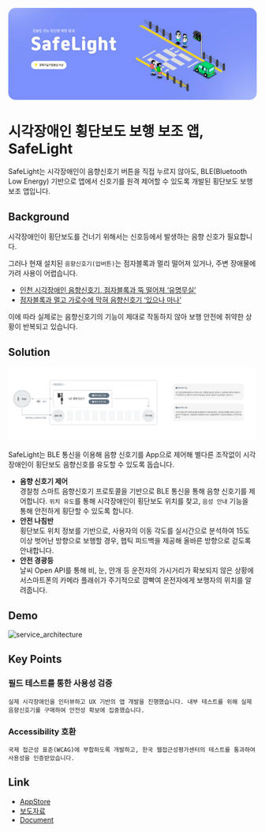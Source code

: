 
![logo](https://github.com/hanmango-o/image-resource/blob/master/SafeLight-README/logo.png?raw=true)

# 시각장애인 횡단보도 보행 보조 앱, SafeLight

SafeLight는 시각장애인이 음향신호기 버튼을 직접 누르지 않아도, BLE(Bluetooth Low Energy) 기반으로 앱에서 신호기를 원격 제어할 수 있도록 개발된 횡단보도 보행 보조 앱입니다.

## Background

시각장애인이 횡단보도를 건너기 위해서는 신호등에서 발생하는 음향 신호가 필요합니다.

그러나 현재 설치된 `음향신호기(압버튼)`는 점자블록과 멀리 떨어져 있거나, 주변 장애물에 가려 사용이 어렵습니다.

- [인천 시각장애인 음향신호기, 점자블록과 뚝 떨어져 ‘유명무실’](https://awesomeopensource.com/project/elangosundar/awesome-README-templates)
- [점자블록과 멀고 가로수에 막혀 음향신호기 ‘있으나 마나’](https://www.kookje.co.kr/news2011/asp/newsbody.asp?code=0300&key=20210420.33003005763)


이에 따라 실제로는 음향신호기의 기능이 제대로 작동하지 않아 보행 안전에 취약한 상황이 반복되고 있습니다.


## Solution

![service_architecture](https://github.com/hanmango-o/image-resource/blob/master/SafeLight-README/service_architecture.png?raw=true)

SafeLight는 BLE 통신을 이용해 음향 신호기를 App으로 제어해 별다른 조작없이 시각장애인이 횡단보도 음향신호를 유도할 수 있도록 돕습니다.

- **음향 신호기 제어**  
  경찰청 스마트 음향신호기 프로토콜을 기반으로 BLE 통신을 통해 음향 신호기를 제어합니다. `위치 유도`를 통해 시각장애인이 횡단보도 위치를 찾고, `음성 안내` 기능을 통해 안전하게 횡단할 수 있도록 합니다.
- **안전 나침반**  
  횡단보도 위치 정보를 기반으로, 사용자의 이동 각도를 실시간으로 분석하여 15도 이상 벗어난 방향으로 보행할 경우, 햅틱 피드백을 제공해 올바른 방향으로 걷도록 안내합니다.
- **안전 경광등**  
  날씨 Open API를 통해 비, 눈, 안개 등 운전자의 가시거리가 확보되지 않은 상황에서스마트폰의 카메라 플래쉬가 주기적으로 깜빡여 운전자에게 보행자의 위치를 알려줍니다.



## Demo

![service_architecture](https://github.com/hanmango-o/image-resource/blob/master/SafeLight-README/demo.gif?raw=true)



## Key Points

### 필드 테스트를 통한 사용성 검증

    실제 시각장애인을 인터뷰하고 UX 기반의 앱 개발을 진행했습니다. 내부 테스트를 위해 실제 음향신호기를 구매하여 안전성 확보에 집중했습니다.

### Accessibility 호환

    국제 접근성 표준(WCAG)에 부합하도록 개발하고, 한국 웹접근성평가센터의 테스트를 통과하여 사용성을 인증받았습니다.


## Link
- [AppStore](https://apps.apple.com/kr/app/%EC%84%B8%EC%9D%B4%ED%94%84%EB%9D%BC%EC%9D%B4%ED%8A%B8/id6444276334)
- [보도자료](https://news.lghellovision.net/news/articleView.html?idxno=408922)
- [Document](DOCS.md)
